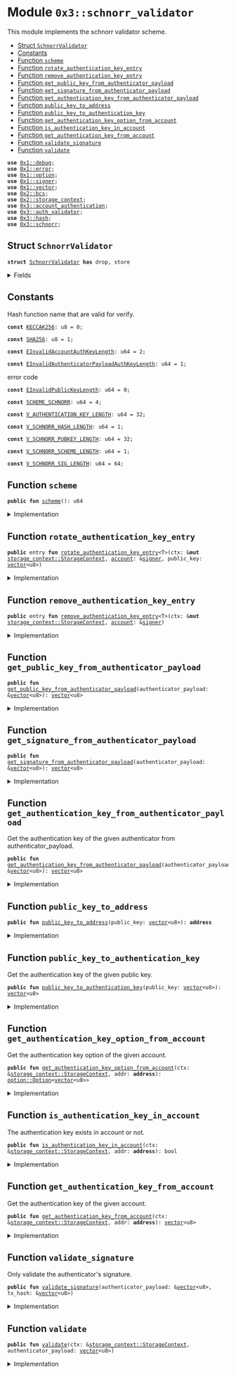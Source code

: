 
<a name="0x3_schnorr_validator"></a>

# Module `0x3::schnorr_validator`

This module implements the schnorr validator scheme.


-  [Struct `SchnorrValidator`](#0x3_schnorr_validator_SchnorrValidator)
-  [Constants](#@Constants_0)
-  [Function `scheme`](#0x3_schnorr_validator_scheme)
-  [Function `rotate_authentication_key_entry`](#0x3_schnorr_validator_rotate_authentication_key_entry)
-  [Function `remove_authentication_key_entry`](#0x3_schnorr_validator_remove_authentication_key_entry)
-  [Function `get_public_key_from_authenticator_payload`](#0x3_schnorr_validator_get_public_key_from_authenticator_payload)
-  [Function `get_signature_from_authenticator_payload`](#0x3_schnorr_validator_get_signature_from_authenticator_payload)
-  [Function `get_authentication_key_from_authenticator_payload`](#0x3_schnorr_validator_get_authentication_key_from_authenticator_payload)
-  [Function `public_key_to_address`](#0x3_schnorr_validator_public_key_to_address)
-  [Function `public_key_to_authentication_key`](#0x3_schnorr_validator_public_key_to_authentication_key)
-  [Function `get_authentication_key_option_from_account`](#0x3_schnorr_validator_get_authentication_key_option_from_account)
-  [Function `is_authentication_key_in_account`](#0x3_schnorr_validator_is_authentication_key_in_account)
-  [Function `get_authentication_key_from_account`](#0x3_schnorr_validator_get_authentication_key_from_account)
-  [Function `validate_signature`](#0x3_schnorr_validator_validate_signature)
-  [Function `validate`](#0x3_schnorr_validator_validate)


<pre><code><b>use</b> <a href="">0x1::debug</a>;
<b>use</b> <a href="">0x1::error</a>;
<b>use</b> <a href="">0x1::option</a>;
<b>use</b> <a href="">0x1::signer</a>;
<b>use</b> <a href="">0x1::vector</a>;
<b>use</b> <a href="">0x2::bcs</a>;
<b>use</b> <a href="">0x2::storage_context</a>;
<b>use</b> <a href="account_authentication.md#0x3_account_authentication">0x3::account_authentication</a>;
<b>use</b> <a href="auth_validator.md#0x3_auth_validator">0x3::auth_validator</a>;
<b>use</b> <a href="hash.md#0x3_hash">0x3::hash</a>;
<b>use</b> <a href="schnorr.md#0x3_schnorr">0x3::schnorr</a>;
</code></pre>



<a name="0x3_schnorr_validator_SchnorrValidator"></a>

## Struct `SchnorrValidator`



<pre><code><b>struct</b> <a href="schnorr_validator.md#0x3_schnorr_validator_SchnorrValidator">SchnorrValidator</a> <b>has</b> drop, store
</code></pre>



<details>
<summary>Fields</summary>


<dl>
<dt>
<code>dummy_field: bool</code>
</dt>
<dd>

</dd>
</dl>


</details>

<a name="@Constants_0"></a>

## Constants


<a name="0x3_schnorr_validator_KECCAK256"></a>

Hash function name that are valid for verify.


<pre><code><b>const</b> <a href="schnorr_validator.md#0x3_schnorr_validator_KECCAK256">KECCAK256</a>: u8 = 0;
</code></pre>



<a name="0x3_schnorr_validator_SHA256"></a>



<pre><code><b>const</b> <a href="schnorr_validator.md#0x3_schnorr_validator_SHA256">SHA256</a>: u8 = 1;
</code></pre>



<a name="0x3_schnorr_validator_EInvalidAccountAuthKeyLength"></a>



<pre><code><b>const</b> <a href="schnorr_validator.md#0x3_schnorr_validator_EInvalidAccountAuthKeyLength">EInvalidAccountAuthKeyLength</a>: u64 = 2;
</code></pre>



<a name="0x3_schnorr_validator_EInvalidAuthenticatorPayloadAuthKeyLength"></a>



<pre><code><b>const</b> <a href="schnorr_validator.md#0x3_schnorr_validator_EInvalidAuthenticatorPayloadAuthKeyLength">EInvalidAuthenticatorPayloadAuthKeyLength</a>: u64 = 1;
</code></pre>



<a name="0x3_schnorr_validator_EInvalidPublicKeyLength"></a>

error code


<pre><code><b>const</b> <a href="schnorr_validator.md#0x3_schnorr_validator_EInvalidPublicKeyLength">EInvalidPublicKeyLength</a>: u64 = 0;
</code></pre>



<a name="0x3_schnorr_validator_SCHEME_SCHNORR"></a>



<pre><code><b>const</b> <a href="schnorr_validator.md#0x3_schnorr_validator_SCHEME_SCHNORR">SCHEME_SCHNORR</a>: u64 = 4;
</code></pre>



<a name="0x3_schnorr_validator_V_AUTHENTICATION_KEY_LENGTH"></a>



<pre><code><b>const</b> <a href="schnorr_validator.md#0x3_schnorr_validator_V_AUTHENTICATION_KEY_LENGTH">V_AUTHENTICATION_KEY_LENGTH</a>: u64 = 32;
</code></pre>



<a name="0x3_schnorr_validator_V_SCHNORR_HASH_LENGTH"></a>



<pre><code><b>const</b> <a href="schnorr_validator.md#0x3_schnorr_validator_V_SCHNORR_HASH_LENGTH">V_SCHNORR_HASH_LENGTH</a>: u64 = 1;
</code></pre>



<a name="0x3_schnorr_validator_V_SCHNORR_PUBKEY_LENGTH"></a>



<pre><code><b>const</b> <a href="schnorr_validator.md#0x3_schnorr_validator_V_SCHNORR_PUBKEY_LENGTH">V_SCHNORR_PUBKEY_LENGTH</a>: u64 = 32;
</code></pre>



<a name="0x3_schnorr_validator_V_SCHNORR_SCHEME_LENGTH"></a>



<pre><code><b>const</b> <a href="schnorr_validator.md#0x3_schnorr_validator_V_SCHNORR_SCHEME_LENGTH">V_SCHNORR_SCHEME_LENGTH</a>: u64 = 1;
</code></pre>



<a name="0x3_schnorr_validator_V_SCHNORR_SIG_LENGTH"></a>



<pre><code><b>const</b> <a href="schnorr_validator.md#0x3_schnorr_validator_V_SCHNORR_SIG_LENGTH">V_SCHNORR_SIG_LENGTH</a>: u64 = 64;
</code></pre>



<a name="0x3_schnorr_validator_scheme"></a>

## Function `scheme`



<pre><code><b>public</b> <b>fun</b> <a href="schnorr_validator.md#0x3_schnorr_validator_scheme">scheme</a>(): u64
</code></pre>



<details>
<summary>Implementation</summary>


<pre><code><b>public</b> <b>fun</b> <a href="schnorr_validator.md#0x3_schnorr_validator_scheme">scheme</a>(): u64 {
    <a href="schnorr_validator.md#0x3_schnorr_validator_SCHEME_SCHNORR">SCHEME_SCHNORR</a>
}
</code></pre>



</details>

<a name="0x3_schnorr_validator_rotate_authentication_key_entry"></a>

## Function `rotate_authentication_key_entry`



<pre><code><b>public</b> entry <b>fun</b> <a href="schnorr_validator.md#0x3_schnorr_validator_rotate_authentication_key_entry">rotate_authentication_key_entry</a>&lt;T&gt;(ctx: &<b>mut</b> <a href="_StorageContext">storage_context::StorageContext</a>, <a href="account.md#0x3_account">account</a>: &<a href="">signer</a>, public_key: <a href="">vector</a>&lt;u8&gt;)
</code></pre>



<details>
<summary>Implementation</summary>


<pre><code><b>public</b> entry <b>fun</b> <a href="schnorr_validator.md#0x3_schnorr_validator_rotate_authentication_key_entry">rotate_authentication_key_entry</a>&lt;T&gt;(
    ctx: &<b>mut</b> StorageContext,
    <a href="account.md#0x3_account">account</a>: &<a href="">signer</a>,
    public_key: <a href="">vector</a>&lt;u8&gt;
) {
    // compare newly passed <b>public</b> key <b>with</b> <a href="schnorr.md#0x3_schnorr">schnorr</a> <b>public</b> key length <b>to</b> ensure it's compatible
    <b>assert</b>!(
        <a href="_length">vector::length</a>(&public_key) == <a href="schnorr_validator.md#0x3_schnorr_validator_V_SCHNORR_PUBKEY_LENGTH">V_SCHNORR_PUBKEY_LENGTH</a>,
        <a href="_invalid_argument">error::invalid_argument</a>(<a href="schnorr_validator.md#0x3_schnorr_validator_EInvalidPublicKeyLength">EInvalidPublicKeyLength</a>)
    );

    // User can rotate the authentication key arbitrarily, so we do not need <b>to</b> check the new <b>public</b> key <b>with</b> the <a href="account.md#0x3_account">account</a> <b>address</b>.
    <b>let</b> authentication_key = <a href="schnorr_validator.md#0x3_schnorr_validator_public_key_to_authentication_key">public_key_to_authentication_key</a>(public_key);
    <b>let</b> account_addr = <a href="_address_of">signer::address_of</a>(<a href="account.md#0x3_account">account</a>);
    <a href="schnorr_validator.md#0x3_schnorr_validator_rotate_authentication_key">rotate_authentication_key</a>(ctx, account_addr, authentication_key);
}
</code></pre>



</details>

<a name="0x3_schnorr_validator_remove_authentication_key_entry"></a>

## Function `remove_authentication_key_entry`



<pre><code><b>public</b> entry <b>fun</b> <a href="schnorr_validator.md#0x3_schnorr_validator_remove_authentication_key_entry">remove_authentication_key_entry</a>&lt;T&gt;(ctx: &<b>mut</b> <a href="_StorageContext">storage_context::StorageContext</a>, <a href="account.md#0x3_account">account</a>: &<a href="">signer</a>)
</code></pre>



<details>
<summary>Implementation</summary>


<pre><code><b>public</b> entry <b>fun</b> <a href="schnorr_validator.md#0x3_schnorr_validator_remove_authentication_key_entry">remove_authentication_key_entry</a>&lt;<a href="schnorr_validator.md#0x3_schnorr_validator_SchnorrValidator">SchnorrValidator</a>&gt;(ctx: &<b>mut</b> StorageContext, <a href="account.md#0x3_account">account</a>: &<a href="">signer</a>) {
    <a href="account_authentication.md#0x3_account_authentication_remove_authentication_key">account_authentication::remove_authentication_key</a>&lt;<a href="schnorr_validator.md#0x3_schnorr_validator_SchnorrValidator">SchnorrValidator</a>&gt;(ctx, <a href="_address_of">signer::address_of</a>(<a href="account.md#0x3_account">account</a>));
}
</code></pre>



</details>

<a name="0x3_schnorr_validator_get_public_key_from_authenticator_payload"></a>

## Function `get_public_key_from_authenticator_payload`



<pre><code><b>public</b> <b>fun</b> <a href="schnorr_validator.md#0x3_schnorr_validator_get_public_key_from_authenticator_payload">get_public_key_from_authenticator_payload</a>(authenticator_payload: &<a href="">vector</a>&lt;u8&gt;): <a href="">vector</a>&lt;u8&gt;
</code></pre>



<details>
<summary>Implementation</summary>


<pre><code><b>public</b> <b>fun</b> <a href="schnorr_validator.md#0x3_schnorr_validator_get_public_key_from_authenticator_payload">get_public_key_from_authenticator_payload</a>(authenticator_payload: &<a href="">vector</a>&lt;u8&gt;): <a href="">vector</a>&lt;u8&gt; {
    <b>let</b> public_key = <a href="_empty">vector::empty</a>&lt;u8&gt;();
    <b>let</b> i = <a href="schnorr_validator.md#0x3_schnorr_validator_V_SCHNORR_SCHEME_LENGTH">V_SCHNORR_SCHEME_LENGTH</a> + <a href="schnorr_validator.md#0x3_schnorr_validator_V_SCHNORR_SIG_LENGTH">V_SCHNORR_SIG_LENGTH</a>;
    <b>while</b> (i &lt; <a href="schnorr_validator.md#0x3_schnorr_validator_V_SCHNORR_SCHEME_LENGTH">V_SCHNORR_SCHEME_LENGTH</a> + <a href="schnorr_validator.md#0x3_schnorr_validator_V_SCHNORR_SIG_LENGTH">V_SCHNORR_SIG_LENGTH</a> + <a href="schnorr_validator.md#0x3_schnorr_validator_V_SCHNORR_PUBKEY_LENGTH">V_SCHNORR_PUBKEY_LENGTH</a>) {
        <b>let</b> value = <a href="_borrow">vector::borrow</a>(authenticator_payload, i);
        <a href="_push_back">vector::push_back</a>(&<b>mut</b> public_key, *value);
        i = i + 1;
    };

    public_key
}
</code></pre>



</details>

<a name="0x3_schnorr_validator_get_signature_from_authenticator_payload"></a>

## Function `get_signature_from_authenticator_payload`



<pre><code><b>public</b> <b>fun</b> <a href="schnorr_validator.md#0x3_schnorr_validator_get_signature_from_authenticator_payload">get_signature_from_authenticator_payload</a>(authenticator_payload: &<a href="">vector</a>&lt;u8&gt;): <a href="">vector</a>&lt;u8&gt;
</code></pre>



<details>
<summary>Implementation</summary>


<pre><code><b>public</b> <b>fun</b> <a href="schnorr_validator.md#0x3_schnorr_validator_get_signature_from_authenticator_payload">get_signature_from_authenticator_payload</a>(authenticator_payload: &<a href="">vector</a>&lt;u8&gt;): <a href="">vector</a>&lt;u8&gt; {
    <b>let</b> sign = <a href="_empty">vector::empty</a>&lt;u8&gt;();
    <b>let</b> i = <a href="schnorr_validator.md#0x3_schnorr_validator_V_SCHNORR_SCHEME_LENGTH">V_SCHNORR_SCHEME_LENGTH</a>;
    <b>while</b> (i &lt; <a href="schnorr_validator.md#0x3_schnorr_validator_V_SCHNORR_SIG_LENGTH">V_SCHNORR_SIG_LENGTH</a> + 1) {
        <b>let</b> value = <a href="_borrow">vector::borrow</a>(authenticator_payload, i);
        <a href="_push_back">vector::push_back</a>(&<b>mut</b> sign, *value);
        i = i + 1;
    };

    sign
}
</code></pre>



</details>

<a name="0x3_schnorr_validator_get_authentication_key_from_authenticator_payload"></a>

## Function `get_authentication_key_from_authenticator_payload`

Get the authentication key of the given authenticator from authenticator_payload.


<pre><code><b>public</b> <b>fun</b> <a href="schnorr_validator.md#0x3_schnorr_validator_get_authentication_key_from_authenticator_payload">get_authentication_key_from_authenticator_payload</a>(authenticator_payload: &<a href="">vector</a>&lt;u8&gt;): <a href="">vector</a>&lt;u8&gt;
</code></pre>



<details>
<summary>Implementation</summary>


<pre><code><b>public</b> <b>fun</b> <a href="schnorr_validator.md#0x3_schnorr_validator_get_authentication_key_from_authenticator_payload">get_authentication_key_from_authenticator_payload</a>(authenticator_payload: &<a href="">vector</a>&lt;u8&gt;): <a href="">vector</a>&lt;u8&gt; {
    <b>let</b> public_key = <a href="schnorr_validator.md#0x3_schnorr_validator_get_public_key_from_authenticator_payload">get_public_key_from_authenticator_payload</a>(authenticator_payload);
    <b>let</b> addr = <a href="schnorr_validator.md#0x3_schnorr_validator_public_key_to_address">public_key_to_address</a>(public_key);
    moveos_std::bcs::to_bytes(&addr)
}
</code></pre>



</details>

<a name="0x3_schnorr_validator_public_key_to_address"></a>

## Function `public_key_to_address`



<pre><code><b>public</b> <b>fun</b> <a href="schnorr_validator.md#0x3_schnorr_validator_public_key_to_address">public_key_to_address</a>(public_key: <a href="">vector</a>&lt;u8&gt;): <b>address</b>
</code></pre>



<details>
<summary>Implementation</summary>


<pre><code><b>public</b> <b>fun</b> <a href="schnorr_validator.md#0x3_schnorr_validator_public_key_to_address">public_key_to_address</a>(public_key: <a href="">vector</a>&lt;u8&gt;): <b>address</b> {
    moveos_std::bcs::to_address(<a href="schnorr_validator.md#0x3_schnorr_validator_public_key_to_authentication_key">public_key_to_authentication_key</a>(public_key))
}
</code></pre>



</details>

<a name="0x3_schnorr_validator_public_key_to_authentication_key"></a>

## Function `public_key_to_authentication_key`

Get the authentication key of the given public key.


<pre><code><b>public</b> <b>fun</b> <a href="schnorr_validator.md#0x3_schnorr_validator_public_key_to_authentication_key">public_key_to_authentication_key</a>(public_key: <a href="">vector</a>&lt;u8&gt;): <a href="">vector</a>&lt;u8&gt;
</code></pre>



<details>
<summary>Implementation</summary>


<pre><code><b>public</b> <b>fun</b> <a href="schnorr_validator.md#0x3_schnorr_validator_public_key_to_authentication_key">public_key_to_authentication_key</a>(public_key: <a href="">vector</a>&lt;u8&gt;): <a href="">vector</a>&lt;u8&gt; {
    <b>let</b> bytes = <a href="_singleton">vector::singleton</a>((<a href="schnorr_validator.md#0x3_schnorr_validator_SCHEME_SCHNORR">SCHEME_SCHNORR</a> <b>as</b> u8));
    <a href="_append">vector::append</a>(&<b>mut</b> bytes, public_key);
    hash::blake2b256(&bytes)
}
</code></pre>



</details>

<a name="0x3_schnorr_validator_get_authentication_key_option_from_account"></a>

## Function `get_authentication_key_option_from_account`

Get the authentication key option of the given account.


<pre><code><b>public</b> <b>fun</b> <a href="schnorr_validator.md#0x3_schnorr_validator_get_authentication_key_option_from_account">get_authentication_key_option_from_account</a>(ctx: &<a href="_StorageContext">storage_context::StorageContext</a>, addr: <b>address</b>): <a href="_Option">option::Option</a>&lt;<a href="">vector</a>&lt;u8&gt;&gt;
</code></pre>



<details>
<summary>Implementation</summary>


<pre><code><b>public</b> <b>fun</b> <a href="schnorr_validator.md#0x3_schnorr_validator_get_authentication_key_option_from_account">get_authentication_key_option_from_account</a>(ctx: &StorageContext, addr: <b>address</b>): Option&lt;<a href="">vector</a>&lt;u8&gt;&gt; {
    <b>let</b> auth_key_option = <a href="account_authentication.md#0x3_account_authentication_get_authentication_key">account_authentication::get_authentication_key</a>&lt;<a href="schnorr_validator.md#0x3_schnorr_validator_SchnorrValidator">SchnorrValidator</a>&gt;(ctx, addr);
    <b>if</b> (<a href="_is_some">option::is_some</a>(&auth_key_option)) {
        auth_key_option
    }<b>else</b> {
        <a href="_none">option::none</a>&lt;<a href="">vector</a>&lt;u8&gt;&gt;()
    }
}
</code></pre>



</details>

<a name="0x3_schnorr_validator_is_authentication_key_in_account"></a>

## Function `is_authentication_key_in_account`

The authentication key exists in account or not.


<pre><code><b>public</b> <b>fun</b> <a href="schnorr_validator.md#0x3_schnorr_validator_is_authentication_key_in_account">is_authentication_key_in_account</a>(ctx: &<a href="_StorageContext">storage_context::StorageContext</a>, addr: <b>address</b>): bool
</code></pre>



<details>
<summary>Implementation</summary>


<pre><code><b>public</b> <b>fun</b> <a href="schnorr_validator.md#0x3_schnorr_validator_is_authentication_key_in_account">is_authentication_key_in_account</a>(ctx: &StorageContext, addr: <b>address</b>): bool {
    <a href="_is_some">option::is_some</a>(&<a href="schnorr_validator.md#0x3_schnorr_validator_get_authentication_key_option_from_account">get_authentication_key_option_from_account</a>(ctx, addr))
}
</code></pre>



</details>

<a name="0x3_schnorr_validator_get_authentication_key_from_account"></a>

## Function `get_authentication_key_from_account`

Get the authentication key of the given account.


<pre><code><b>public</b> <b>fun</b> <a href="schnorr_validator.md#0x3_schnorr_validator_get_authentication_key_from_account">get_authentication_key_from_account</a>(ctx: &<a href="_StorageContext">storage_context::StorageContext</a>, addr: <b>address</b>): <a href="">vector</a>&lt;u8&gt;
</code></pre>



<details>
<summary>Implementation</summary>


<pre><code><b>public</b> <b>fun</b> <a href="schnorr_validator.md#0x3_schnorr_validator_get_authentication_key_from_account">get_authentication_key_from_account</a>(ctx: &StorageContext, addr: <b>address</b>): <a href="">vector</a>&lt;u8&gt; {
    <a href="_extract">option::extract</a>(&<b>mut</b> <a href="schnorr_validator.md#0x3_schnorr_validator_get_authentication_key_option_from_account">get_authentication_key_option_from_account</a>(ctx, addr))
}
</code></pre>



</details>

<a name="0x3_schnorr_validator_validate_signature"></a>

## Function `validate_signature`

Only validate the authenticator's signature.


<pre><code><b>public</b> <b>fun</b> <a href="schnorr_validator.md#0x3_schnorr_validator_validate_signature">validate_signature</a>(authenticator_payload: &<a href="">vector</a>&lt;u8&gt;, tx_hash: &<a href="">vector</a>&lt;u8&gt;)
</code></pre>



<details>
<summary>Implementation</summary>


<pre><code><b>public</b> <b>fun</b> <a href="schnorr_validator.md#0x3_schnorr_validator_validate_signature">validate_signature</a>(authenticator_payload: &<a href="">vector</a>&lt;u8&gt;, tx_hash: &<a href="">vector</a>&lt;u8&gt;) {
    <b>assert</b>!(
        <a href="schnorr.md#0x3_schnorr_verify">schnorr::verify</a>(
            &<a href="schnorr_validator.md#0x3_schnorr_validator_get_signature_from_authenticator_payload">get_signature_from_authenticator_payload</a>(authenticator_payload),
            &<a href="schnorr_validator.md#0x3_schnorr_validator_get_public_key_from_authenticator_payload">get_public_key_from_authenticator_payload</a>(authenticator_payload),
            tx_hash,
            <a href="schnorr_validator.md#0x3_schnorr_validator_SHA256">SHA256</a>
        ),
        <a href="auth_validator.md#0x3_auth_validator_error_invalid_authenticator">auth_validator::error_invalid_authenticator</a>()
    );
}
</code></pre>



</details>

<a name="0x3_schnorr_validator_validate"></a>

## Function `validate`



<pre><code><b>public</b> <b>fun</b> <a href="schnorr_validator.md#0x3_schnorr_validator_validate">validate</a>(ctx: &<a href="_StorageContext">storage_context::StorageContext</a>, authenticator_payload: <a href="">vector</a>&lt;u8&gt;)
</code></pre>



<details>
<summary>Implementation</summary>


<pre><code><b>public</b> <b>fun</b> <a href="schnorr_validator.md#0x3_schnorr_validator_validate">validate</a>(ctx: &StorageContext, authenticator_payload: <a href="">vector</a>&lt;u8&gt;) {
    <b>let</b> tx_hash = <a href="_tx_hash">storage_context::tx_hash</a>(ctx);
    <a href="schnorr_validator.md#0x3_schnorr_validator_validate_signature">validate_signature</a>(&authenticator_payload, &tx_hash);

    <b>let</b> auth_key_from_authenticator_payload = <a href="schnorr_validator.md#0x3_schnorr_validator_get_authentication_key_from_authenticator_payload">get_authentication_key_from_authenticator_payload</a>(&authenticator_payload);
    std::debug::print(&auth_key_from_authenticator_payload);
    // Although we have checked <b>public</b> key length in rotate_authentication_key_entry function,
    // it needs <b>to</b> validate the authentication key isn't <a href="empty.md#0x3_empty">empty</a> or malformed.
    <b>assert</b>!(
       <a href="_length">vector::length</a>(&auth_key_from_authenticator_payload) == <a href="schnorr_validator.md#0x3_schnorr_validator_V_AUTHENTICATION_KEY_LENGTH">V_AUTHENTICATION_KEY_LENGTH</a>,
       <a href="_invalid_argument">error::invalid_argument</a>(<a href="schnorr_validator.md#0x3_schnorr_validator_EInvalidAuthenticatorPayloadAuthKeyLength">EInvalidAuthenticatorPayloadAuthKeyLength</a>)
    );
}
</code></pre>



</details>
